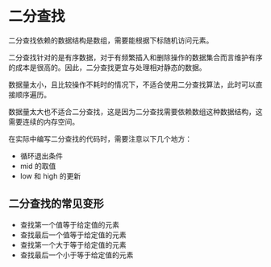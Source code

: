 # 二分查找

二分查找依赖的数据结构是数组，需要能根据下标随机访问元素。

二分查找针对的是有序数据，对于有频繁插入和删除操作的数据集合而言维护有序的成本是很高的。因此，二分查找更宜与处理相对静态的数据。

数据量太小，且比较操作不耗时的情况下，不适合使用二分查找算法，此时可以直接顺序遍历。

数据量太大也不适合二分查找，这是因为二分查找需要依赖数组这种数据结构，这需要连续的内存空间。

在实际中编写二分查找的代码时，需要注意以下几个地方：

- 循环退出条件
- mid 的取值
- low 和 high 的更新

## 二分查找的常见变形

- 查找第一个值等于给定值的元素
- 查找最后一个值等于给定值的元素
- 查找第一个大于等于给定值的元素
- 查找最后一个小于等于给定值的元素
